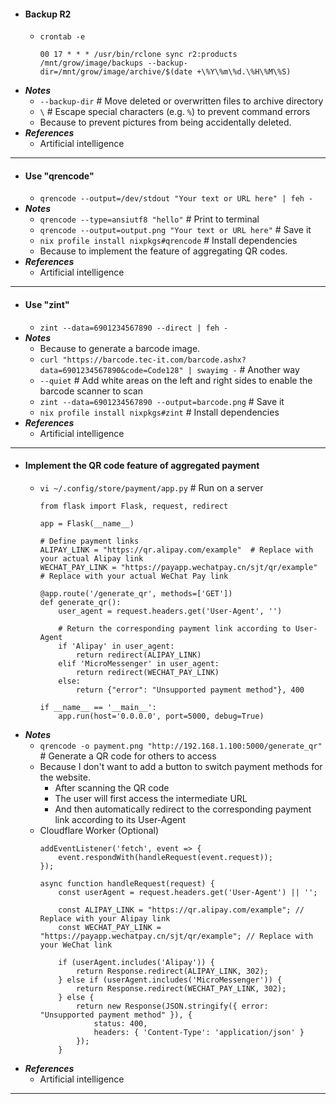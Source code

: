 - #### Backup R2
    - `crontab -e`
      ```
      00 17 * * * /usr/bin/rclone sync r2:products /mnt/grow/image/backups --backup-dir=/mnt/grow/image/archive/$(date +\%Y\%m\%d.\%H\%M\%S)
      ```
- ***Notes***
    - `--backup-dir` # Move deleted or overwritten files to archive directory
    - `\` # Escape special characters (e.g. `%`) to prevent command errors
    - Because to prevent pictures from being accidentally deleted.
- ***References***
    - Artificial intelligence
- ---
- #### Use "qrencode"
    - `qrencode --output=/dev/stdout "Your text or URL here" | feh -`
- ***Notes***
    - `qrencode --type=ansiutf8 "hello"` # Print to terminal
    - `qrencode --output=output.png "Your text or URL here"` # Save it
    - `nix profile install nixpkgs#qrencode` # Install dependencies
    - Because to implement the feature of aggregating QR codes.
- ***References***
    - Artificial intelligence
- ---
- #### Use "zint"
    - `zint --data=6901234567890 --direct | feh -`
- ***Notes***
    - Because to generate a barcode image.
    - `curl "https://barcode.tec-it.com/barcode.ashx?data=6901234567890&code=Code128" | swayimg -` # Another way
    - `--quiet` # Add white areas on the left and right sides to enable the barcode scanner to scan
    - `zint --data=6901234567890 --output=barcode.png` # Save it
    - `nix profile install nixpkgs#zint` # Install dependencies
- ***References***
    - Artificial intelligence
- ---
- #### Implement the QR code feature of aggregated payment
    - `vi ~/.config/store/payment/app.py` # Run on a server
      ```
      from flask import Flask, request, redirect
      
      app = Flask(__name__)
      
      # Define payment links
      ALIPAY_LINK = "https://qr.alipay.com/example"  # Replace with your actual Alipay link
      WECHAT_PAY_LINK = "https://payapp.wechatpay.cn/sjt/qr/example"  # Replace with your actual WeChat Pay link
      
      @app.route('/generate_qr', methods=['GET'])
      def generate_qr():
          user_agent = request.headers.get('User-Agent', '')
      
          # Return the corresponding payment link according to User-Agent
          if 'Alipay' in user_agent:
              return redirect(ALIPAY_LINK)
          elif 'MicroMessenger' in user_agent:
              return redirect(WECHAT_PAY_LINK)
          else:
              return {"error": "Unsupported payment method"}, 400
      
      if __name__ == '__main__':
          app.run(host='0.0.0.0', port=5000, debug=True)
      ```
- ***Notes***
    - `qrencode -o payment.png "http://192.168.1.100:5000/generate_qr"` # Generate a QR code for others to access
    - Because I don't want to add a button to switch payment methods for the website.
        - After scanning the QR code
        - The user will first access the intermediate URL
        - And then automatically redirect to the corresponding payment link according to its User-Agent
    - Cloudflare Worker (Optional)
      ```
      addEventListener('fetch', event => {
          event.respondWith(handleRequest(event.request));
      });
      
      async function handleRequest(request) {
          const userAgent = request.headers.get('User-Agent') || '';
      
          const ALIPAY_LINK = "https://qr.alipay.com/example"; // Replace with your Alipay link
          const WECHAT_PAY_LINK = "https://payapp.wechatpay.cn/sjt/qr/example"; // Replace with your WeChat link
      
          if (userAgent.includes('Alipay')) {
              return Response.redirect(ALIPAY_LINK, 302);
          } else if (userAgent.includes('MicroMessenger')) {
              return Response.redirect(WECHAT_PAY_LINK, 302);
          } else {
              return new Response(JSON.stringify({ error: "Unsupported payment method" }), {
                  status: 400,
                  headers: { 'Content-Type': 'application/json' }
              });
          }
      ```
- ***References***
    - Artificial intelligence
- ---
